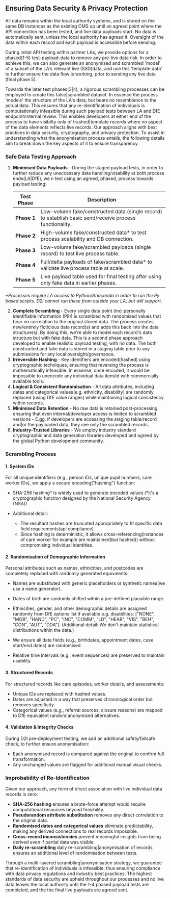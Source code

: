 ## Ensuring Data Security & Privacy Protection

All data remains within the local authority systems, and is stored on the same DB instances as the existing CMS up until an agreed point where the API connection has been tested, and live data payloads start. No data is automatically sent, unless the local authority has agreed it. Oversight of the data within each record and each payload is accessible before sending. 

During initial API testing within partner LAs, we provide options for a phased(1-5) test-payload-data to remove any pre-live data risk. In order to achieve this, we can also generate an anonymised and scrambled 'model' of a subset of the LA's relevant live (SSD)data, and use this 'template data' to further ensure the data flow is working, prior to sending any live data (final phase 5).  

Towards the later test phases(3|4), a rigorous scrambling processes can be employed to create this false|scrambled dataset. In essence the process 'models' the structure of the LA's data, but bears no resemblence to the actual data. This ensures that any re-identification of individuals is computationally infeasible during such payload tests between LA and DfE endpoint/internal review. This enables developers at either end of the process to have visibilty only of trashed|template records where no aspect of the data elements reflects live records. Our approach aligns with best practices in data security, cryptography, and privacy protection. To assist in understanding what the anonymisation process entails, the following details aim to break down the key aspects of it to ensure transparency.  

### Safe Data Testing Approach

1. **Minimised Data Payloads** - During the staged payload tests, in order to further reduce any uneccessary data handling/visability at both process ends(LA|DfE), we n test using an agreed, phased, process towards payload testing:  

    | Test Phase     | Description                                                                                             |
    |----------------|---------------------------------------------------------------------------------------------------------|
    | **Phase 1**    | Low-volume fake/constructed data (single record) to establish basic send/receive process functionality. |
    | **Phase 2**    | High-volume fake/constructed data* to test process scalability and DB connection.                       |
    | **Phase 3**    | Low-volume fake/scrambled payloads (single record) to test live process table.                          |
    | **Phase 4**    | Full/delta payloads of fake/scrambled data* to validate live process table at scale.                    |
    | **Phase 5**    | Live payload table used for final testing after using only fake data in earlier phases.                 |

_*Processes require LA access to Python/Anaconda in order to run the Py based scripts. D2I cannot run these from outside your LA, but will support._  


2. **Complete Scrambling** - Every single data point (incl.personally identifiable information (PII)) is scrambled with randomised values that bear no correlation to the original stored data. The process creates new/entirely ficticious data record(s) and adds this back into the data structure(s). By doing this, we're able to model each record's data structure but with fake data. This is a second phase approach developed to enable realistic payload testing, with no data. The both constructed and fake data is stored in a staging table prior to any submissions for any local oversight/governance. 
3. **Irreversible Hashing** - Key identifiers are encoded(hashed) using cryptographic techniques, ensuring that reversing the process is mathematically infeasible. In essense, once encoded, it would be impossible to unencode any individual data item/id with commercially available tools. 
4. **Logical & Consistent Randomisation** - All data attributes, including dates and categorical values(e.g. ethnicity, disability) are randomly replaced (using DfE value ranges) while maintaining logical consistency within records.
5. **Minimised Data Retention** - No raw data is retained post-processing, ensuring that even internal/developer access is limited to scrambled versions - E.gg. if developers are accessing the staging table/record and|or the payloaded data, they see only the scrambled records. 
6. **Industry-Trusted Libraries** - We employ industry standard cryptographic and data generation libraries developed and agreed by the global Python development community.

### Scrambling Process

#### 1. System IDs

For all unique identifiers (e.g., person IDs, unique pupil numbers, care worker IDs), we apply a secure encoding("hashing") function:

- SHA-256 hashing* is widely used to generate encoded values (*it's a cryptographic function designed by the National Security Agency (NSA))

- Additional detail:  
  - The resultant hashes are truncated appropriately to fit specific data field requirements(api compliance).
  - Since hashing is deterministic, it allows cross-referencing(instances of care worker for example are maintained(but hashed)) without compromising individual identities.

#### 2. Randomisation of Demographic Information

Personal attributes such as names, ethnicities, and postcodes are completely replaced with randomly generated equivalents:

- Names are substituted with generic placeholders or synthetic names(we use a name generator).
- Dates of birth are randomly shifted within a pre-defined plausible range.
- Ethnicities, gender, and other demographic details are assigned randomly from DfE options list if available e.g. disabilities: ["NONE", "MOB", "HAND", "PC", "INC", "COMM", "LD", "HEAR", "VIS", "BEH", "CON", "AUT", "DDA"]. (Additional detail: We don't maintain statistical distributions within the data.) 

- We ensure all date fields (e.g., birthdates, appointment dates, case start/end dates) are randomised.
- Relative time intervals (e.g., event sequences) are preserved to maintain usability.

#### 3. Structured Records

For structured records like care episodes, worker details, and assessments:

- Unique IDs are replaced with hashed values.
- Dates are adjusted in a way that preserves chronological order but removes specificity.
- Categorical values (e.g., referral sources, closure reasons) are mapped to DfE equivalent random|anonymised alternatives.

#### 4. Validation & Integrity Checks

During D2I pre-deployment testing, we add an additional safety/failsafe check, to further ensure anonymisation:

- Each anonymised record is compared against the original to confirm full transformation.
- Any unchanged values are flagged for additional manual visual checks.  


### Improbability of Re-Identification

Given our approach, any form of direct association with live individual data records is zero:

- **SHA-256 hashing** ensures a brute-force attempt would require computational resources beyond feasibility.
- **Pseudorandom attribute substitution** removes any direct correlation to the original data.
- **Randomised dates and categorical values** eliminate predictability, making any derived connections to real records impossible.
- **Cross-record inconsistencies** prevent meaningful insights from being derived even if partial data was visible.
- **Daily re-scrambling** daily re-scrambling|anonymisation of records ensures an additional level of randomisation between tests.


Through a multi-layered scrambling|anonymisation strategy, we guarantee that re-identification of individuals is infeasible; thus ensuring compliance with data privacy regulations and industry best practices. The highest standards of data security are upheld throughout our processes and no live data leaves the local authority until the 1-4 phased payload tests are completed, and the the final live payloads are agreed sent. 
